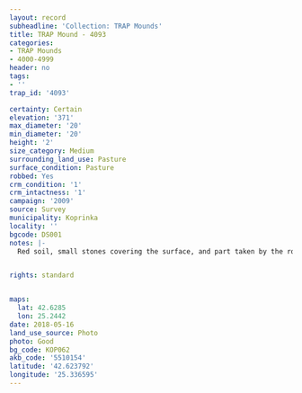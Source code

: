 ```yaml
---
layout: record
subheadline: 'Collection: TRAP Mounds'
title: TRAP Mound - 4093
categories:
- TRAP Mounds
- 4000-4999
header: no
tags:
- ''
trap_id: '4093'

certainty: Certain
elevation: '371'
max_diameter: '20'
min_diameter: '20'
height: '2'
size_category: Medium
surrounding_land_use: Pasture
surface_condition: Pasture
robbed: Yes
crm_condition: '1'
crm_intactness: '1'
campaign: '2009'
source: Survey
municipality: Koprinka
locality: ''
bgcode: DS001
notes: |-
  Red soil, small stones covering the surface, and part taken by the road.


rights: standard


maps:
  lat: 42.6285
  lon: 25.2442
date: 2018-05-16
land_use_source: Photo
photo: Good
bg_code: КОР062
akb_code: '5510154'
latitude: '42.623792'
longitude: '25.336595'
---
```

